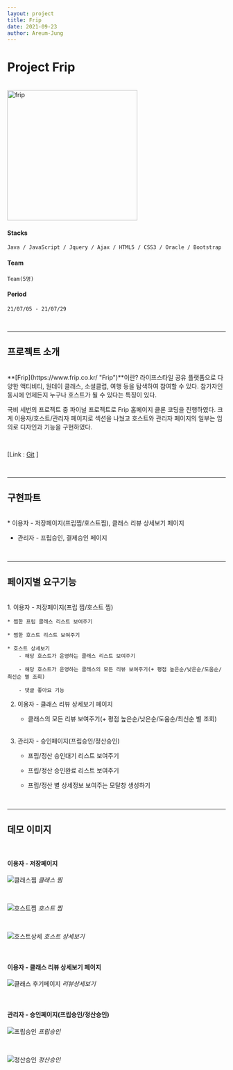 ```yaml
---
layout: project
title: Frip
date: 2021-09-23
author: Areum-Jung
---
```


# **Project Frip**

<br>

<img width="300" alt="frip" src="https://user-images.githubusercontent.com/78872071/134526592-3dad5f29-7828-4439-a263-cb93edcd0c1c.PNG">  
  
<br>

#### **Stacks**

    Java / JavaScript / Jquery / Ajax / HTML5 / CSS3 / Oracle / Bootstrap

#### **Team**
  
    Team(5명)

#### **Period**

    21/07/05 - 21/07/29

<br>

---

## **프로젝트 소개**    
<br>
**[Frip](https://www.frip.co.kr/ "Frip")**이란? 라이프스타일 공유 플랫폼으로 다양한 액티비티, 원데이 클래스, 소셜클럽, 여행 등을 탐색하여 참여할 수 있다. 참가자인 동시에 언제든지 누구나 호스트가 될 수 있다는 특징이 있다.

국비 세번의 프로젝트 중 파이널 프로젝트로 Frip 홈페이지 클론 코딩을 진행하였다. 크게 이용자/호스트/관리자 페이지로 섹션을 나눴고 호스트와 관리자 페이지의 일부는 임의로 디자인과 기능을 구현하였다.

<br>

[Link : [Git](https://www.github.com/areumyy/SpringProject "frip link") ]

<br>

---
## **구현파트**  
<br>
* 이용자 - 저장페이지(프립찜/호스트찜), 클래스 리뷰 상세보기 페이지  

* 관리자 - 프립승인, 결제승인 페이지  
<br>

---
## **페이지별 요구기능**
<br>
1. 이용자 - 저장페이지(프립 찜/호스트 찜)  

    * 찜한 프립 클래스 리스트 보여주기  

    * 찜한 호스트 리스트 보여주기  

    * 호스트 상세보기    
      　- 해당 호스트가 운영하는 클래스 리스트 보여주기  

      　- 해당 호스트가 운영하는 클래스의 모든 리뷰 보여주기(+ 평점 높은순/낮은순/도움순/최신순 별 조회)  

      　- 댓글 좋아요 기능  

2. 이용자 - 클래스 리뷰 상세보기 페이지  

    - 클래스의 모든 리뷰 보여주기(+ 평점 높은순/낮은순/도움순/최신순 별 조회)   
    <br>
      
3. 관리자 - 승인페이지(프립승인/정산승인)  

    - 프립/정산 승인대기 리스트 보여주기  

    - 프립/정산 승인완료 리스트 보여주기  

    - 프립/정산 별 상세정보 보여주는 모달창 생성하기  
<br>

---
## **데모 이미지**
<br>

#### **이용자 - 저장페이지**  

![클래스찜](https://user-images.githubusercontent.com/78872071/134543678-6c3c3df6-02f1-4aec-8e36-da6db9113613.png)
*클래스 찜*

<br>
    
![호스트찜](https://user-images.githubusercontent.com/78872071/134543850-98192fe3-ece3-4de7-993a-44684ae91b6d.png)
*호스트 찜*  

<br>
    
![호스트상세](https://user-images.githubusercontent.com/78872071/134544077-080c4570-35fd-40c6-861c-d6ed6e24311a.png)
*호스트 상세보기*   

<br>

#### **이용자 - 클래스 리뷰 상세보기 페이지**

![클래스 후기페이지](https://user-images.githubusercontent.com/78872071/134544702-9fabf1f6-a8f7-446c-9072-173971a10c0c.png)
*리뷰상세보기*

<br>

#### **관리자 - 승인페이지(프립승인/정산승인)**
![프립승인](https://user-images.githubusercontent.com/78872071/134544979-6fa6b47b-8f2d-4e1d-8f56-429cce821e5c.png)
*프립승인* 

<br>

![정산승인](https://user-images.githubusercontent.com/78872071/134545023-d1d3f801-1228-441e-9ac4-6bea04082bb5.png)
*정산승인* 





